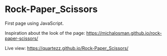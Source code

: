 # Rock-Paper_Scissors

First page using JavaScript.

Inspiration about the look of the page: https://michalosman.github.io/rock-paper-scissors/

Live view:
https://quartezz.github.io/Rock-Paper_Scissors/
